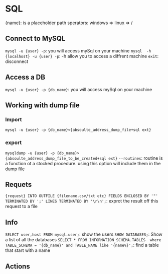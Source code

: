 # SQL
{name}: is a placeholder
path sperators: windows => 
                linux => /
##  Connect to MySQL
`mysql -u {user} -p`: you will access mySql on your machine
`mysql  -h {localhost} -u {user} -p`: -h allow you to access a diffrent machine
`exit`: disconnect
##  Access a DB
`mysql -u {user} -p {db_name}`: you will access mySql on your machine

## Working with dump file  

### Import
`mysql -u {user} -p {db_name}<{absoulte_address_dump_file+sql ext}`

### export
`mysqldump -u {user} -p {db_name}>{absoulte_address_dump_file_to_be_created+sql ext}`
`--routines`: routine is a function ot a stocked procedure. using this option will include them in the dump file

## Requets
`{request} INTO OUTFILE {filename.csv/txt etc} FIELDS ENCLOSED BY '"' TERMINATED BY ';' LINES TERMINATED BY '\r\n';`: exprot the result off this request to a file

## Info
`SELECT user,host FROM mysql.user;`: show the users
`SHOW DATABASES;`: Show a list of all the databases
`SELECT * FROM INFORMATION_SCHEMA.TABLES  where TABLE_SCHEMA = '{db_name}' and TABLE_NAME like '{name%}';`: find a table that start with a name


## Actions


